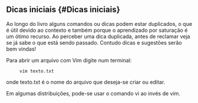 Dicas iniciais {#Dicas iniciais}
--------------

Ao longo do livro alguns comandos ou dicas podem estar duplicados, o que
é útil devido ao contexto e também porque o aprendizado por saturação é
um ótimo recurso. Ao perceber uma dica duplicada, antes de reclamar veja
se já sabe o que está sendo passado. Contudo dicas e sugestões serão bem
vindas!

Para abrir um arquivo com Vim digite num terminal:

         vim texto.txt

onde <span>texto.txt</span> é o nome do arquivo que deseja-se criar ou
editar.

Em algumas distribuições, pode-se usar o comando <span>vi</span> ao
invés de <span>vim</span>.



